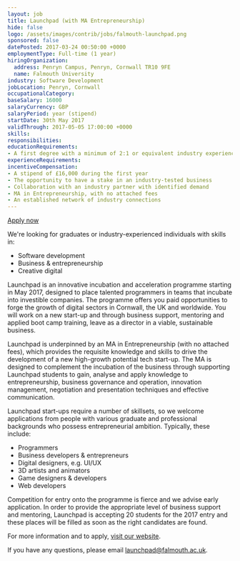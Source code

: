 ```yaml
---
layout: job
title: Launchpad (with MA Entrepreneurship)
hide: false
logo: /assets/images/contrib/jobs/falmouth-launchpad.png
sponsored: false
datePosted: 2017-03-24 00:50:00 +0000
employmentType: Full-time (1 year)
hiringOrganization:
  address: Penryn Campus, Penryn, Cornwall TR10 9FE
  name: Falmouth University
industry: Software Development
jobLocation: Penryn, Cornwall
occupationalCategory:
baseSalary: 16000
salaryCurrency: GBP
salaryPeriod: year (stipend)
startDate: 30th May 2017
validThrough: 2017-05-05 17:00:00 +0000
skills:
responsibilities:
educationRequirements:
- A first degree with a minimum of 2:1 or equivalent industry experience.
experienceRequirements:
incentiveCompensation:
- A stipend of £16,000 during the first year
- The opportunity to have a stake in an industry-tested business
- Collaboration with an industry partner with identified demand
- MA in Entrepreneurship, with no attached fees
- An established network of industry connections
---
```


[Apply now](http://falmouthlaunchpad.co.uk/)

We're looking for graduates or industry-experienced individuals with skills in:

- Software development
- Business & entrepreneurship
- Creative digital

Launchpad is an innovative incubation and acceleration programme starting in May 2017, designed to place talented programmers in teams that incubate into investible companies. The programme offers you paid opportunities to forge the growth of digital sectors in Cornwall, the UK and worldwide. You will work on a new start-up and through business support, mentoring and applied boot camp training, leave as a director in a viable, sustainable business.

Launchpad is underpinned by an MA in Entrepreneurship (with no attached fees), which provides the requisite knowledge and skills to drive the development of a new high-growth potential tech start-up. The MA is designed to complement the incubation of the business through supporting Launchpad students to gain, analyse and apply knowledge to entrepreneurship, business governance and operation, innovation management, negotiation and presentation techniques and effective communication.

Launchpad start-ups require a number of skillsets, so we welcome applications from people with various graduate and professional backgrounds who possess entrepreneurial ambition. Typically, these include:

- Programmers
- Business developers & entrepreneurs
- Digital designers, e.g. UI/UX
- 3D artists and animators
- Game designers & developers
- Web developers

Competition for entry onto the programme is fierce and we advise early application. In order to provide the appropriate level of business support and mentoring, Launchpad is accepting 20 students for the 2017 entry and these places will be filled as soon as the right candidates are found.

For more information and to apply, [visit our website](http://falmouthlaunchpad.co.uk/).

If you have any questions, please email [launchpad@falmouth.ac.uk](mailto:launchpad@falmouth.ac.uk).
